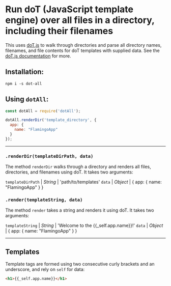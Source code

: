 # **Run doT (JavaScript template engine) over all files in a directory, including their filenames**

This uses [doT.js](http://olado.github.io/doT/index.html) to walk through directories and parse all directory names, filenames, and file contents for doT templates with supplied data. See the [doT.js documentation](http://olado.github.io/doT/index.html) for more.

## **Installation:**
`npm i -s dot-all`


## **Using `dotAll`:**

```js
const dotAll = require('dotAll');

dotAll.renderDir('template_directory', {
  app: {
    name: "FlamingoApp"
  }
});

```

----
### `.renderDir(templateDirPath, data)`

The method `renderDir` walks through a directory and renders all files, directories, and filenames using doT. It takes two arguments: 
  
`templateDirPath` | *String* | 'path/to/templates'
`data`            | *Object* | { app: { name: "FlamingoApp" } }

### `.render(templateString, data)`

The method `render` takes a string and renders it using doT. 
It takes two arguments: 

`templateString`  | *String* | 'Welcome to the {{_self.app.name}}!'
`data`            | *Object* | { app: { name: "FlamingoApp" } }

----

## **Templates**
Template tags are formed using two consecutive curly brackets and an underscore, and rely on `self` for data:

```html
<h1>{{_self.app.name}}</h1>
```
